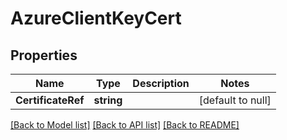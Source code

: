 # AzureClientKeyCert

## Properties
Name | Type | Description | Notes
------------ | ------------- | ------------- | -------------
**CertificateRef** | **string** |  | [default to null]

[[Back to Model list]](../README.md#documentation-for-models) [[Back to API list]](../README.md#documentation-for-api-endpoints) [[Back to README]](../README.md)

